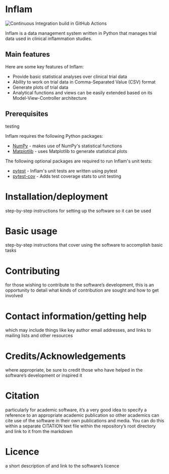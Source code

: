 # Inflam
![Continuous Integration build in GitHub Actions](https://github.com/rfinn/python-intermediate-inflammation/workflows/CI/badge.svg?branch=main)

Inflam is a data management system written in 
Python that manages trial data used in clinical 
inflammation studies.

## Main features

Here are some key features of Inflam:

- Provide basic statistical analyses over clinical trial data
- Ability to work on trial data in Comma-Separated Value (CSV) format
- Generate plots of trial data
- Analytical functions and views can be easily extended based on its Model-View-Controller architecture

## Prerequisites

testing 

Inflam requires the following Python packages:

- [NumPy](https://www.numpy.org/) - makes use of NumPy's statistical functions
- [Matplotlib](https://matplotlib.org/stable/index.html) - uses Matplotlib to generate statistical plots

The following optional packages are required to run Inflam's unit tests:

- [pytest](https://docs.pytest.org/en/stable/) - Inflam's unit tests are written using pytest
- [pytest-cov](https://pypi.org/project/pytest-cov/) - Adds test coverage stats to unit testing

# Installation/deployment

step-by-step instructions for setting up the software so it can be used

# Basic usage

step-by-step instructions that cover using the software to accomplish basic tasks

# Contributing

for those wishing to contribute to the software’s development, this is an opportunity to detail what kinds of contribution are sought and how to get involved

# Contact information/getting help 
which may include things like key author email addresses, and links to mailing lists and other resources

# Credits/Acknowledgements
where appropriate, be sure to credit those who have helped in the software’s development or inspired it

# Citation
particularly for academic software, it’s a very good idea to specify a reference to an appropriate academic publication so other academics can cite use of the software in their own publications and media. You can do this within a separate CITATION text file within the repository’s root directory and link to it from the markdown

# Licence
a short description of and link to the software’s licence
